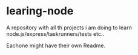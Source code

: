 # learing-node

A repository with all th projects i am doing to learn node.js/express/taskrunners/tests etc..

Eachone might have their own Readme.
